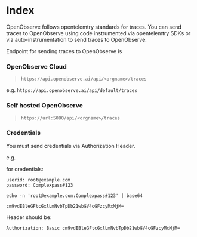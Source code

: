 # Index

OpenObserve follows opentelemtry standards for traces. You can send traces to OpenObserve using code instrumented via opentelemtry SDKs or via auto-instrumentation to send traces to OpenObserve.


Endpoint for sending traces to OpenObserve is 

### OpenObserve Cloud

> `https://api.openobserve.ai/api/<orgname>/traces`

e.g. `https://api.openobserve.ai/api/default/traces`

### Self hosted OpenObserve
> `https://url:5080/api/<orgname>/traces`

### Credentials
You must send credentials via Authorization Header.

e.g. 

for credentials:

```
userid: root@example.com
password: Complexpass#123
```

```shell
echo -n 'root@example.com:Complexpass#123' | base64
```

`cm9vdEBleGFtcGxlLmNvbTpDb21wbGV4cGFzcyMxMjM=`

Header should be:

```
Authorization: Basic cm9vdEBleGFtcGxlLmNvbTpDb21wbGV4cGFzcyMxMjM=
```


